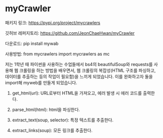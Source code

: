 # myCrawler

패키지 링크: https://pypi.org/project/mycrawlers

깃허브 레퍼지토리: https://github.com/JeonChaeHwan/myCrawler

다운로드: pip install mywab

사용방법: from mycrawlers import mycrawlers as mc

저는 1학년 때 파이썬을 사용하는 수업들에서 bs4의 beautifulSoup와 requests를 사용해 웹 크롤링을 하는 방법을 배우면서, 웹 크롤링의 복잡성(HTML 구조를 파싱하고, 데이터를 추출하는 등의 작업이 필요함)을 느끼게 되었습니다. 이를 완화하고자 둘을 import해 myweb를 만들게 되었습니다.


1. get_html(url):
  URL로부터 HTML을 가져오고, 에러 발생 시 에러 코드를 출력한다.

2. parse_html(html):
  html을 파싱한다.
  
3. extract_text(soup, selector):
특정 텍스트를 추출한다.

4. extract_links(soup):
  모든 링크를 추출한다.
